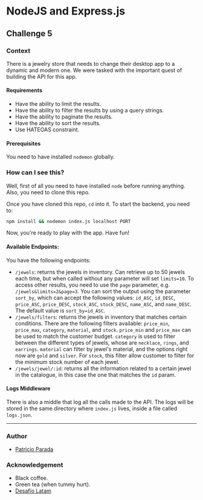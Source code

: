 # NodeJS and Express.js

## Challenge 5

### Context

There is a jewelry store that needs to change their desktop app to a dynamic and modern one. We were tasked with the important quest of building the API for this app.

#### Requirements

* Have the ability to limit the results.
* Have the ability to filter the results by using a query strings.
* Have the ability to paginate the results.
* Have the ability to sort the results.
* Use HATEOAS constraint.

#### Prerequisites

You need to have installed `nodemon` globally.

### How can I see this?

Well, first of all you need to have installed `node` before running anything. Also, you need to clone this repo.

Once you have cloned this repo, `cd` into it. To start the backend, you need to:

```bash
npm install && nodemon index.js localhost PORT
```

Now, you're ready to play with the app. Have fun!

#### Available Endpoints:

You have the following endpoints:

* `/jewels`: returns the jewels in inventory. Can retrieve up to 50 jewels each time, but when called without any parameter will set `limits=10`. To access other results, you need to use the `page` parameter, e.g. `/jewels&limits=2&page=3`. You can sort the output using the parameter `sort_by`, which can accept the following values: `id_ASC`, `id_DESC`, `price_ASC`, `price_DESC`, `stock_ASC`, `stock_DESC`, `name_ASC`, and `name_DESC`. The default value is `sort_by=id_ASC`.
* `/jewels/filters`: returns the jewels in inventory that matches certain conditions. There are the following filters available: `price_min`, `price_max`, `category`, `material`, and `stock`. `price_min` and `price_max` can be used to match the customer budget. `category` is used to filter between the different types of jewels, whose are `necklace`, `rings`, and `earrings`. `material` can filter by jewel's material, and the options right now are `gold` and `silver`. For `stock`, this filter allow customer to filter for the minimum stock number of each jewel.
* `/jewels/jewel/:id`: returns all the information related to a certain jewel in the catalogue, in this case the one that matches the `id` param. 

#### Logs Middleware

There is also a middle that log all the calls made to the API. The logs will be stored in the same directory where `index.js` lives, inside a file called `logs.json`.

---

### Author

* [Patricio Parada](https://github.com/pelafustan)

### Acknowledgement

* Black coffee.
* Green tea (when tummy hurt).
* [Desafío Latam](https://desafiolatam.com/)
